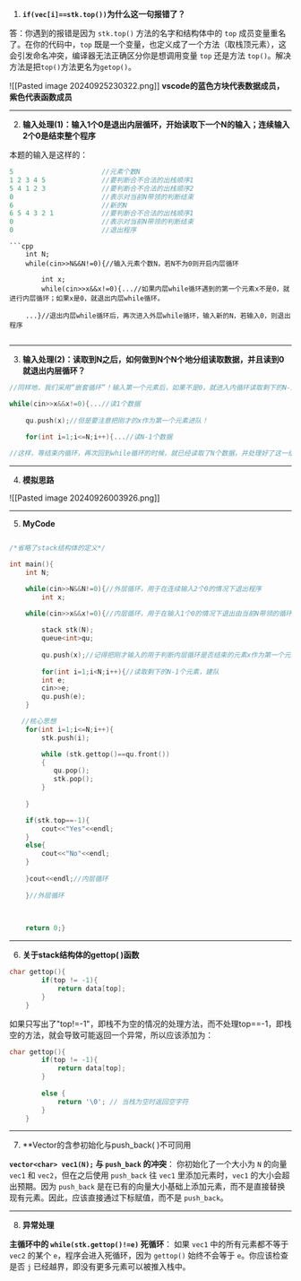 
1. **`if(vec[i]==stk.top())`为什么这一句报错了？** 

答：你遇到的报错是因为 `stk.top()` 方法的名字和结构体中的 `top` 成员变量重名了。在你的代码中，`top` 既是一个变量，也定义成了一个方法（取栈顶元素），这会引发命名冲突，编译器无法正确区分你是想调用变量 `top` 还是方法 `top()`。解决方法是把`top()`方法更名为`getop()`。

![[Pasted image 20240925230322.png]]
**vscode的蓝色方块代表数据成员，紫色代表函数成员** 

---

2. **输入处理(1)：输入1个0是退出内层循环，开始读取下一个N的输入；连续输入2个0是结束整个程序** 

本题的输入是这样的：
```cpp
5                      //元素个数N
1 2 3 4 5              //要判断合不合法的出栈顺序1
5 4 1 2 3              //要判断合不合法的出栈顺序2
0                      //表示对当前N带领的判断结束
6                      //新的N
6 5 4 3 2 1            //要判断合不合法的出栈顺序1
0                      //表示对当前N带领的判断结束
0                      //退出程序
```

```
```cpp
	int N;
    while(cin>>N&&N!=0){//输入元素个数N，若N不为0则开启内层循环
    	
    	int x;
	    while(cin>>x&&x!=0){...//如果内层while循环遇到的第一个元素x不是0，就进行内层循环；如果x是0，就退出内层while循环。

	...}//退出内层while循环后，再次进入外层while循环，输入新的N，若输入0，则退出程序
    
```

---

3. **输入处理(2)：读取到N之后，如何做到N个N个地分组读取数据，并且读到0就退出内层循环？**

```cpp
//同样地，我们采用“嵌套循环”！输入第一个元素后，如果不是0，就进入内循环读取剩下的N-1个元素

while(cin>>x&&x!=0){...//读1个数据
	
	qu.push(x);//但是要注意把刚才的x作为第一个元素进队！
	
	for(int i=1;i<=N;i++){...//读N-1个数据

//这样，等结束内循环，再次回到while循环的时候，就已经读取了N个数据，并处理好了这一组的yes or no判断；然后开始下一组N个数据的处理。

```

---

4. **模拟思路**

![[Pasted image 20240926003926.png]]

---
5. **MyCode**

```cpp

/*省略了stack结构体的定义*/

int main(){
    int N;

    while(cin>>N&&N!=0){//外层循环，用于在连续输入2个0的情况下退出程序
    	int x;

    while(cin>>x&&x!=0){//内层循环，用于在输入1个0的情况下退出由当前N带领的循环，读取新的N
		
		stack stk(N);
    	queue<int>qu;
        
        qu.push(x);//记得把刚才输入的用于判断内层循环是否结束的元素x作为第一个元素入队
        
        for(int i=1;i<N;i++){//读取剩下的N-1个元素，建队
        int e;
        cin>>e;
        qu.push(e);
    }

   //核心思想
    for(int i=1;i<=N;i++){
        stk.push(i);

        while (stk.gettop()==qu.front())
        {
           qu.pop();
           stk.pop();
        }
        
    }

    if(stk.top==-1){
        cout<<"Yes"<<endl;
    }
    else{
        cout<<"No"<<endl;
    }
    
    }cout<<endl;//内层循环
    
	}//外层循环
    
    

    return 0;}
```

---
6. **关于stack结构体的gettop( )函数** 

```cpp
char gettop(){
        if(top != -1){
            return data[top];
        } 
    }
```

如果只写出了"top!=-1"，即栈不为空的情况的处理方法，而不处理top\==-1，即栈空的方法，就会导致可能返回一个异常，所以应该添加为：

```cpp
char gettop(){
        if(top != -1){
            return data[top];
        } 
        
        else {
            return '\0'; // 当栈为空时返回空字符
        }
    }
```

---
7. **Vector的含参初始化与push_back( )不可同用

**`vector<char> vec1(N);` 与 `push_back` 的冲突**： 你初始化了一个大小为 `N` 的向量 `vec1` 和 `vec2`，但在之后使用 `push_back` 往 `vec1` 里添加元素时，`vec1` 的大小会超出预期。因为 `push_back` 是在已有的向量大小基础上添加元素，而不是直接替换现有元素。因此，应该直接通过下标赋值，而不是 `push_back`。

---
8. **异常处理**

**主循环中的 `while(stk.gettop()!=e)` 死循环**： 如果 `vec1` 中的所有元素都不等于 `vec2` 的某个 `e`，程序会进入死循环，因为 `gettop()` 始终不会等于 `e`。你应该检查是否 `j` 已经越界，即没有更多元素可以被推入栈中。